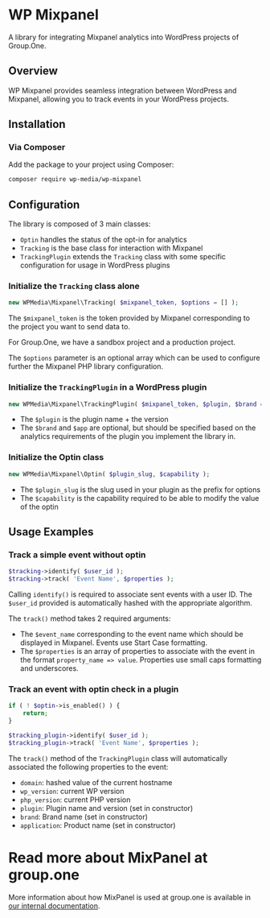 # WP Mixpanel

A library for integrating Mixpanel analytics into WordPress projects of Group.One.

## Overview

WP Mixpanel provides seamless integration between WordPress and Mixpanel, allowing you to track events in your WordPress projects.

## Installation

### Via Composer

Add the package to your project using Composer:

```bash
composer require wp-media/wp-mixpanel
```

## Configuration

The library is composed of 3 main classes:
- `Optin` handles the status of the opt-in for analytics
- `Tracking` is the base class for interaction with Mixpanel
- `TrackingPlugin` extends the `Tracking` class with some specific configuration for usage in WordPress plugins

### Initialize the `Tracking` class alone

```php
new WPMedia\Mixpanel\Tracking( $mixpanel_token, $options = [] );

```

The `$mixpanel_token` is the token provided by Mixpanel corresponding to the project you want to send data to.

For Group.One, we have a sandbox project and a production project.

The `$options` parameter is an optional array which can be used to configure further the Mixpanel PHP library configuration.

### Initialize the `TrackingPlugin` in a WordPress plugin

```php
new WPMedia\Mixpanel\TrackingPlugin( $mixpanel_token, $plugin, $brand = '', $app = '' );
```

- The `$plugin` is the plugin name + the version
- The `$brand` and `$app` are optional, but should be specified based on the analytics requirements of the plugin you implement the library in.

### Initialize the Optin class

```php
new WPMedia\Mixpanel\Optin( $plugin_slug, $capability );
```

- The `$plugin_slug` is the slug used in your plugin as the prefix for options
- The `$capability` is the capability required to be able to modify the value of the optin

## Usage Examples

### Track a simple event without optin

```php
$tracking->identify( $user_id );
$tracking->track( 'Event Name', $properties );
```

Calling `identify()` is required to associate sent events with a user ID. The `$user_id` provided is automatically hashed with the appropriate algorithm.

The `track()` method takes 2 required arguments:
- The `$event_name` corresponding to the event name which should be displayed in Mixpanel. Events use Start Case formatting.
- The `$properties` is an array of properties to associate with the event in the format `property_name => value`. Properties use small caps formatting and underscores.

### Track an event with optin check in a plugin

```php
if ( ! $optin->is_enabled() ) {
    return;
}

$tracking_plugin->identify( $user_id );
$tracking_plugin->track( 'Event Name', $properties );
```

The `track()` method of the `TrackingPlugin` class will automatically associated the following properties to the event:
- `domain`: hashed value of the current hostname
- `wp_version`: current WP version
- `php_version`: current PHP version
- `plugin`: Plugin name and version (set in constructor)
- `brand`: Brand name (set in constructor)
- `application`: Product name (set in constructor)

# Read more about MixPanel at group.one

More information about how MixPanel is used at group.one is available in [our internal documentation](https://group-one.atlassian.net/wiki/spaces/PA1/folder/33940931155?atlOrigin=eyJpIjoiZGNhYmI5MDMyZmZiNGY4MmIzOWZkNDNmZmY3ZjcyNDAiLCJwIjoiYyJ9). 
